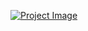 [![Project Image](https://i.ibb.co/dP9RXLw/Tea-Lounge.jpg)](https://codesperk.github.io/tea-lounge-PH/)

